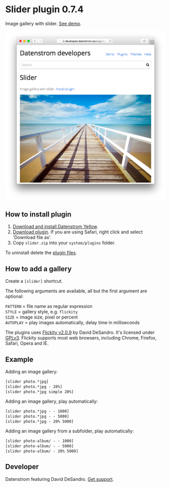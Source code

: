 Slider plugin 0.7.4
===================
Image gallery with slider. [See demo](https://developers.datenstrom.se/plugins/slider).

<p align="center"><img src="slider-screenshot.png?raw=true" alt="Screenshot"></p>

## How to install plugin

1. [Download and install Datenstrom Yellow](https://github.com/datenstrom/yellow/).
2. [Download plugin](https://github.com/datenstrom/yellow-plugins/raw/master/zip/slider.zip). If you are using Safari, right click and select 'Download file as'.
3. Copy `slider.zip` into your `system/plugins` folder.

To uninstall delete the [plugin files](update.ini).

## How to add a gallery

Create a `[slider]` shortcut.

The following arguments are available, all but the first argument are optional:
  
`PATTERN` = file name as regular expression  
`STYLE` = gallery style, e.g. `flickity`  
`SIZE` = image size, pixel or percent  
`AUTOPLAY` = play images automatically, delay time in milliseconds

The plugins uses [Flickity v2.0.9](http://flickity.metafizzy.co) by David DeSandro. It's licensed under [GPLv3](https://opensource.org/licenses/GPL-3.0). Flickity supports most web browsers, including Chrome, Firefox, Safari, Opera and IE.

## Example

Adding an image gallery:

    [slider photo.*jpg]
    [slider photo.*jpg - 20%]
    [slider photo.*jpg simple 20%]

Adding an image gallery, play automatically:

    [slider photo.*jpg - - 1000]
    [slider photo.*jpg - - 5000]
    [slider photo.*jpg - 20% 5000]

Adding an image gallery from a subfolder, play automatically:

    [slider photo-album/ - - 1000]
    [slider photo-album/ - - 5000]
    [slider photo-album/ - 20% 5000]

## Developer

Datenstrom featuring David DeSandro. [Get support](https://developers.datenstrom.se/help/support).
